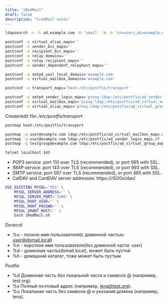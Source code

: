```yaml
---
title: "iRedMail"
draft: false
description: "IredMail notes"
---
```


```bash
ldapsearch -x -h ad.example.com -D 'vmail' -W -b 'cn=users,dc=example,dc=com'

postconf -e virtual_alias_maps=''
postconf -e sender_bcc_maps=''
postconf -e recipient_bcc_maps=''
postconf -e relay_domains=''
postconf -e relay_recipient_maps=''
postconf -e sender_dependent_relayhost_maps=''

postconf -e smtpd_sasl_local_domain='example.com'
postconf -e virtual_mailbox_domains='example.com'

postconf -e transport_maps='hash:/etc/postfix/transport'

postconf -e smtpd_sender_login_maps='proxy:ldap:/etc/postfix/ad_sender_login_maps.cf'
postconf -e virtual_mailbox_maps='proxy:ldap:/etc/postfix/ad_virtual_mailbox_maps.cf'
postconf -e virtual_alias_maps='proxy:ldap:/etc/postfix/ad_virtual_group_maps.cf'
```

Create/edit file: _/etc/postfix/transport_

```bash
postmap hash:/etc/postfix/transport
```

```bash
postmap -q user@example.com ldap:/etc/postfix/ad_virtual_mailbox_maps.cf
postmap -q user@example.com ldap:/etc/postfix/ad_sender_login_maps.cf
postmap -q testgroup@example.com ldap:/etc/postfix/ad_virtual_group_maps.cf
```

```bash
telnet localhost 143
```

* POP3 service: port 110 over TLS (recommended), or port 995 with SSL.
* IMAP service: port 143 over TLS (recommended), or port 993 with SSL.
* SMTP service: port 587 over TLS (recommended), or port 465 with SSL.
* CalDAV and CardDAV server addresses: https://<server>/SOGo/dav/<full email address>

```bash
USE_EXISTING_MYSQL='YES' \
    MYSQL_SERVER_ADDRESS='' \
    MYSQL_SERVER_PORT='3306' \
    MYSQL_ROOT_USER='' \
    MYSQL_ROOT_PASSWD='' \
    MYSQL_GRANT_HOST='' \
    bash iRedMail.sh
```

Dovecot

* %u - полное имя пользователя(с доменной частью: user@domail.local)
* %n - короткое имя пользователя(без доменной части: user)
* %d - доменная часть(domail.local), может быть пустой
* %h - домашний каталог, тоже может быть пустым

Postfix

* %d Доменная часть без локальной части и символа @ (например, test.org).
* %s Полный почтовый адрес (например, lena@test.org).
* %u Локальная часть без символа @ и указания домена (например, lena).

